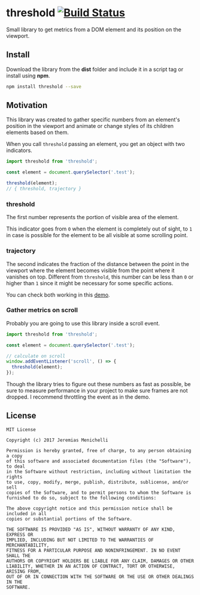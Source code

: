 # threshold [![Build Status](https://travis-ci.org/jeremenichelli/threshold.svg?branch=master)](https://travis-ci.org/jeremenichelli/threshold)

Small library to get metrics from a DOM element and its position on the viewport.


## Install

Download the library from the **dist** folder and include it in a script tag or install using **npm**.

```sh
npm install threshold --save
```


## Motivation

This library was created to gather specific numbers from an element's position in the viewport and animate or change styles of its children elements based on them.

When you call `threshold` passing an element, you get an object with two indicators.

```js
import threshold from 'threshold';

const element = document.querySelector('.test');

threshold(element);
// { threshold, trajectory }
```


### threshold

The first number represents the portion of visible area of the element.

This indicator goes from `0` when the element is completely out of sight, to `1` in case is possible for the element to be all visible at some scrolling point.


### trajectory

The second indicates the fraction of the distance between the point in the viewport where the element becomes visible from the point where it vanishes on top. Different from `threshold`, this number can be less than `0` or higher than `1` since it might be necessary for some specific actions.

You can check both working in this [demo](https://jeremenichelli.github.io/threshold/demo/).


### Gather metrics on scroll

Probably you are going to use this library inside a scroll event.

```js
import threshold from 'threshold';

const element = document.querySelector('.test');

// calculate on scroll
window.addEventListener('scroll', () => {
  threshold(element);
});
```

Though the library tries to figure out these numbers as fast as possible, be sure to measure performance in your project to make sure frames are not dropped. I recommend throttling the event as in the demo.


## License

```
MIT License

Copyright (c) 2017 Jeremias Menichelli

Permission is hereby granted, free of charge, to any person obtaining a copy
of this software and associated documentation files (the "Software"), to deal
in the Software without restriction, including without limitation the rights
to use, copy, modify, merge, publish, distribute, sublicense, and/or sell
copies of the Software, and to permit persons to whom the Software is
furnished to do so, subject to the following conditions:

The above copyright notice and this permission notice shall be included in all
copies or substantial portions of the Software.

THE SOFTWARE IS PROVIDED "AS IS", WITHOUT WARRANTY OF ANY KIND, EXPRESS OR
IMPLIED, INCLUDING BUT NOT LIMITED TO THE WARRANTIES OF MERCHANTABILITY,
FITNESS FOR A PARTICULAR PURPOSE AND NONINFRINGEMENT. IN NO EVENT SHALL THE
AUTHORS OR COPYRIGHT HOLDERS BE LIABLE FOR ANY CLAIM, DAMAGES OR OTHER
LIABILITY, WHETHER IN AN ACTION OF CONTRACT, TORT OR OTHERWISE, ARISING FROM,
OUT OF OR IN CONNECTION WITH THE SOFTWARE OR THE USE OR OTHER DEALINGS IN THE
SOFTWARE.
```
